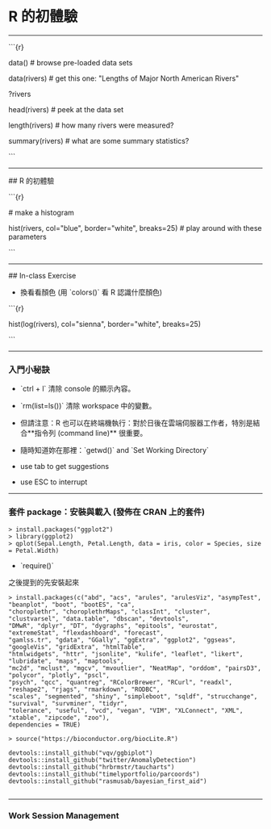 # R 的初體驗

---

\`\`\`{r}

data\(\) \# browse pre-loaded data sets

data\(rivers\) \# get this one: "Lengths of Major North American Rivers"

?rivers

head\(rivers\) \# peek at the data set

length\(rivers\) \# how many rivers were measured?

summary\(rivers\) \# what are some summary statistics?

\`\`\`

---

\#\# R 的初體驗

\`\`\`{r}

\# make a histogram

hist\(rivers, col="blue", border="white", breaks=25\) \# play around with these parameters

\`\`\`

---

\#\# In-class Exercise

* 換看看顏色 \(用 \`colors\(\)\` 看 R 認識什麼顏色\)

\`\`\`{r}

hist\(log\(rivers\), col="sienna", border="white", breaks=25\)

\`\`\`

---

### 入門小秘訣

* \`ctrl + l\` 清除 console 的顯示內容。

* \`rm\(list=ls\(\)\)\` 清除 workspace 中的變數。

* 但請注意：R 也可以在終端機執行：對於日後在雲端伺服器工作者，特別是結合\*\*指令列 \(command line\)\*\* 很重要。

* 隨時知道妳在那裡：\`getwd\(\)\` and \`Set Working Directory\`

* use tab to get suggestions

* use ESC to interrupt


---

### 套件 package：安裝與載入 \(發佈在 CRAN 上的套件\)

```
> install.packages("ggplot2")
> library(ggplot2)
> qplot(Sepal.Length, Petal.Length, data = iris, color = Species, size = Petal.Width)
```

* \`require\(\)\`

之後提到的先安裝起來

```
> install.packages(c("abd", "acs", "arules", "arulesViz", "asympTest", "beanplot", "boot", "bootES", "ca", 
"choroplethr", "choroplethrMaps", "classInt", "cluster", "clustvarsel", "data.table", "dbscan", "devtools", 
"DMwR", "dplyr", "DT", "dygraphs", "epitools", "eurostat", "extremeStat", "flexdashboard", "forecast", 
"gamlss.tr", "gdata", "GGally", "ggExtra", "ggplot2", "ggseas", "googleVis", "gridExtra", "htmlTable", 
"htmlwidgets", "httr", "jsonlite", "kulife", "leaflet", "likert", "lubridate", "maps", "maptools", 
"mc2d", "mclust", "mgcv", "mvoutlier", "NeatMap", "orddom", "pairsD3", "polycor", "plotly", "pscl", 
"psych", "qcc", "quantreg", "RColorBrewer", "RCurl", "readxl", "reshape2", "rjags", "rmarkdown", "RODBC", 
"scales", "segmented", "shiny", "simpleboot", "sqldf", "strucchange", "survival", "survminer", "tidyr", 
"tolerance", "useful", "vcd", "vegan", "VIM", "XLConnect", "XML", "xtable", "zipcode", "zoo"), 
dependencies = TRUE)

> source("https://bioconductor.org/biocLite.R")

```

```
devtools::install_github("vqv/ggbiplot")
devtools::install_github("twitter/AnomalyDetection")
devtools::install_github("hrbrmstr/taucharts")
devtools::install_github("timelyportfolio/parcoords")
devtools::install_github("rasmusab/bayesian_first_aid")


```

---

### **Work Session Management**

